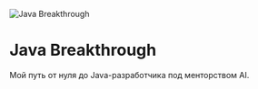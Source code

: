 ![Java Breakthrough](https://img.shields.io/badge/Java-Breakthrough-orange?style=for-the-badge)

# Java Breakthrough
Мой путь от нуля до Java-разработчика под менторством AI.